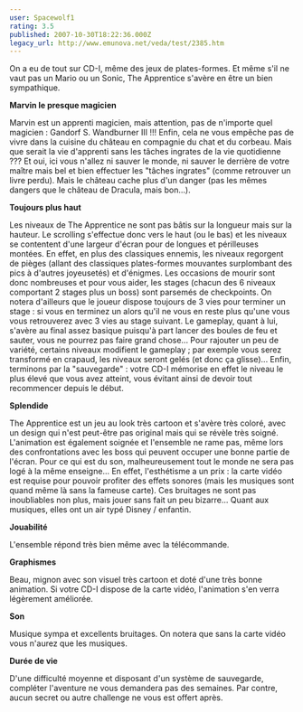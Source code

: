 ```yaml
---
user: Spacewolf1
rating: 3.5
published: 2007-10-30T18:22:36.000Z
legacy_url: http://www.emunova.net/veda/test/2385.htm
---
```

On a eu de tout sur CD-I, même des jeux de plates-formes. Et même s'il ne vaut pas un Mario ou un Sonic, The Apprentice s'avère en être un bien sympathique.  

  

**Marvin le presque magicien**  

Marvin est un apprenti magicien, mais attention, pas de n'importe quel magicien : Gandorf S. Wandburner III !!! Enfin, cela ne vous empêche pas de vivre dans la cuisine du château en compagnie du chat et du corbeau. Mais que serait la vie d'apprenti sans les tâches ingrates de la vie quotidienne ??? Et oui, ici vous n'allez ni sauver le monde, ni sauver le derrière de votre maître mais bel et bien effectuer les "tâches ingrates" (comme retrouver un livre perdu). Mais le château cache plus d'un danger (pas les mêmes dangers que le château de Dracula, mais bon...).  

  

**Toujours plus haut**  

Les niveaux de The Apprentice ne sont pas bâtis sur la longueur mais sur la hauteur. Le scrolling s'effectue donc vers le haut (ou le bas) et les niveaux se contentent d'une largeur d'écran pour de longues et périlleuses montées. En effet, en plus des classiques ennemis, les niveaux regorgent de pièges (allant des classiques plates-formes mouvantes surplombant des pics à d'autres joyeusetés) et d'énigmes. Les occasions de mourir sont donc nombreuses et pour vous aider, les stages (chacun des 6 niveaux comportant 2 stages plus un boss) sont parsemés de checkpoints. On notera d'ailleurs que le joueur dispose toujours de 3 vies pour terminer un stage : si vous en terminez un alors qu'il ne vous en reste plus qu'une vous vous retrouverez avec 3 vies au stage suivant. Le gameplay, quant à lui, s'avère au final assez basique puisqu'à part lancer des boules de feu et sauter, vous ne pourrez pas faire grand chose... Pour rajouter un peu de variété, certains niveaux modifient le gameplay ; par exemple vous serez transformé en crapaud, les niveaux seront gelés (et donc ça glisse)... Enfin, terminons par la "sauvegarde" : votre CD-I mémorise en effet le niveau le plus élevé que vous avez atteint, vous évitant ainsi de devoir tout recommencer depuis le début.  

  

**Splendide**  

The Apprentice est un jeu au look très cartoon et s'avère très coloré, avec un design qui n'est peut-être pas original mais qui se révèle très soigné. L'animation est également soignée et l'ensemble ne rame pas, même lors des confrontations avec les boss qui peuvent occuper une bonne partie de l'écran. Pour ce qui est du son, malheureusement tout le monde ne sera pas logé à la même enseigne... En effet, l'esthétisme a un prix : la carte vidéo est requise pour pouvoir profiter des effets sonores (mais les musiques sont quand même là sans la fameuse carte). Ces bruitages ne sont pas inoubliables non plus, mais jouer sans fait un peu bizarre... Quant aux musiques, elles ont un air typé Disney / enfantin.  

  

  

**Jouabilité**  

L'ensemble répond très bien même avec la télécommande.  

**Graphismes**  

Beau, mignon avec son visuel très cartoon et doté d'une très bonne animation. Si votre CD-I dispose de la carte vidéo, l'animation s'en verra légèrement améliorée.  

**Son**  

Musique sympa et excellents bruitages. On notera que sans la carte vidéo vous n'aurez que les musiques.  

**Durée de vie**  

D'une difficulté moyenne et disposant d'un système de sauvegarde, compléter l'aventure ne vous demandera pas des semaines. Par contre, aucun secret ou autre challenge ne vous est offert après.